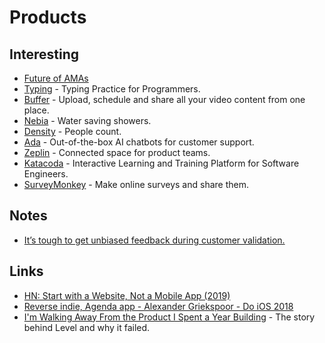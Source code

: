 # Products

## Interesting

- [Future of AMAs](https://hackernoon.com/how-chris-messina-works-and-whats-the-future-of-amas-319046d1f12f)
- [Typing](https://typing.io) - Typing Practice for Programmers.
- [Buffer](https://buffer.com/video) - Upload, schedule and share all your video content from one place.
- [Nebia](https://nebia.com/) - Water saving showers.
- [Density](https://www.density.io/) - People count.
- [Ada](https://ada.support/) - Out-of-the-box AI chatbots for customer support.
- [Zeplin](https://zeplin.io/) - Connected space for product teams.
- [Katacoda](https://www.katacoda.com/) - Interactive Learning and Training Platform for Software Engineers.
- [SurveyMonkey](https://www.surveymonkey.com/) - Make online surveys and share them.

## Notes

- [It’s tough to get unbiased feedback during customer validation.](https://www.derrickreimer.com/essays/2019/05/17/im-walking-away-from-the-product-i-spent-a-year-building.html)

## Links

- [HN: Start with a Website, Not a Mobile App (2019)](https://news.ycombinator.com/item?id=18824993)
- [Reverse indie, Agenda app - Alexander Griekspoor - Do iOS 2018](https://www.youtube.com/watch?v=NI8yYmqHahE)
- [I'm Walking Away From the Product I Spent a Year Building](https://www.derrickreimer.com/essays/2019/05/17/im-walking-away-from-the-product-i-spent-a-year-building.html) - The story behind Level and why it failed.
